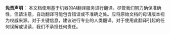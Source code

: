 

**免责声明**：
本文档使用基于机器的AI翻译服务进行翻译。尽管我们努力确保准确性，但请注意，自动翻译可能包含错误或不准确之处。应将原始文档的母语版本视为权威来源。对于关键信息，建议进行专业的人类翻译。对于使用此翻译引起的任何误解或误读，我们不承担任何责任。